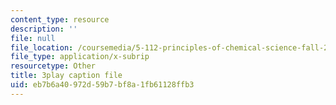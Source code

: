 ```yaml
---
content_type: resource
description: ''
file: null
file_location: /coursemedia/5-112-principles-of-chemical-science-fall-2005/eb7b6a40972d59b7bf8a1fb61128ffb3_oLbTUpxhE24.vtt
file_type: application/x-subrip
resourcetype: Other
title: 3play caption file
uid: eb7b6a40-972d-59b7-bf8a-1fb61128ffb3
---
```

